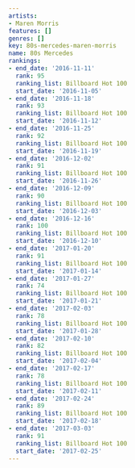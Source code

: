 ```yaml
---
artists:
- Maren Morris
features: []
genres: []
key: 80s-mercedes-maren-morris
name: 80s Mercedes
rankings:
- end_date: '2016-11-11'
  rank: 95
  ranking_list: Billboard Hot 100
  start_date: '2016-11-05'
- end_date: '2016-11-18'
  rank: 93
  ranking_list: Billboard Hot 100
  start_date: '2016-11-12'
- end_date: '2016-11-25'
  rank: 92
  ranking_list: Billboard Hot 100
  start_date: '2016-11-19'
- end_date: '2016-12-02'
  rank: 91
  ranking_list: Billboard Hot 100
  start_date: '2016-11-26'
- end_date: '2016-12-09'
  rank: 90
  ranking_list: Billboard Hot 100
  start_date: '2016-12-03'
- end_date: '2016-12-16'
  rank: 100
  ranking_list: Billboard Hot 100
  start_date: '2016-12-10'
- end_date: '2017-01-20'
  rank: 91
  ranking_list: Billboard Hot 100
  start_date: '2017-01-14'
- end_date: '2017-01-27'
  rank: 74
  ranking_list: Billboard Hot 100
  start_date: '2017-01-21'
- end_date: '2017-02-03'
  rank: 78
  ranking_list: Billboard Hot 100
  start_date: '2017-01-28'
- end_date: '2017-02-10'
  rank: 82
  ranking_list: Billboard Hot 100
  start_date: '2017-02-04'
- end_date: '2017-02-17'
  rank: 78
  ranking_list: Billboard Hot 100
  start_date: '2017-02-11'
- end_date: '2017-02-24'
  rank: 89
  ranking_list: Billboard Hot 100
  start_date: '2017-02-18'
- end_date: '2017-03-03'
  rank: 91
  ranking_list: Billboard Hot 100
  start_date: '2017-02-25'
---
```


